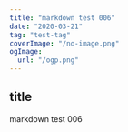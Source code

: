 ```yaml
---
title: "markdown test 006"
date: "2020-03-21"
tag: "test-tag"
coverImage: "/no-image.png"
ogImage:
  url: "/ogp.png"
---
```


## title

markdown test 006

